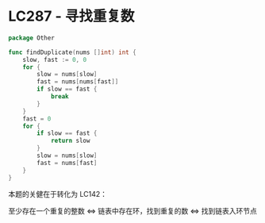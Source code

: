 # LC287 - 寻找重复数

```go title="FindTheDuplicateNumber.go" linenums="1"
package Other

func findDuplicate(nums []int) int {
	slow, fast := 0, 0
	for {
		slow = nums[slow]
		fast = nums[nums[fast]]
		if slow == fast {
			break
		}
	}
	fast = 0
	for {
		if slow == fast {
			return slow
		}
		slow = nums[slow]
		fast = nums[fast]
	}
}
```

本题的关健在于转化为 LC142：

至少存在一个重复的整数 <=> 链表中存在环，找到重复的数 <=> 找到链表入环节点